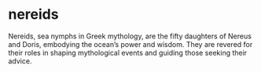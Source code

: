 # nereids
Nereids, sea nymphs in Greek mythology, are the fifty daughters of Nereus and Doris, embodying the ocean’s power and wisdom. They are revered for their roles in shaping mythological events and guiding those seeking their advice.
